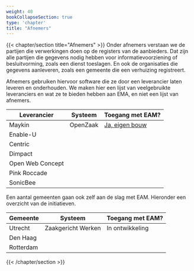 ```yaml
---
weight: 40
bookCollapseSection: true
type: 'chapter'
title: "Afnemers"
---
```

{{< chapter/section title="Afnemers" >}}
Onder afnemers verstaan we de partijen die verwerkingen doen op de registers van de aanbieders. Dat zijn alle partijen die gegevens nodig hebben voor
informatievoorziening of besluitvorming, zoals een dienst toeslagen. En ook de organisaties die gegevens aanleveren, zoals een gemeente die een verhuizing registreert.

Afnemers gebruiken hiervoor software die ze door een leverancier laten leveren en onderhouden. We maken hier een lijst van veelgebruikte leveranciers en wat
ze te bieden hebben aan EMA, en niet een lijst van afnemers.

| Leverancier      | Systeem  | Toegang met EAM?                                                                                                                                |  
|------------------|----------|-------------------------------------------------------------------------------------------------------------------------------------------------|
| Maykin           | OpenZaak | [Ja, eigen bouw](https://github.com/open-zaak/open-zaak/blob/d9c14e1257d6ec6751b218b18cdd9eae4b8f9b63/docs/manual/general.rst#api-autorisaties) |
| Enable-U         |          |                                                                                                                                                 |
| Centric          |          |                                                                                                                                                 |
| Dimpact          |          |                                                                                                                                                 |
| Open Web Concept |          |                                                                                                                                                 |
| Pink Roccade     |          |                                                                                                                                                 |
| SonicBee         |          |                                                                                                                                                 |

Een aantal gemeenten gaan ook zelf aan de slag met EAM. Hieronder een overzicht van de initiatieven.

| Gemeente         | Systeem            | Toegang met EAM? |  
|------------------|--------------------|------------------|
| Utrecht          | Zaakgericht Werken | In ontwikkeling  |
| Den Haag         |                    |                  |
| Rotterdam        |                    |                  |
{{< /chapter/section >}}